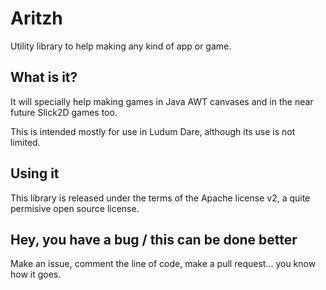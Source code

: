Aritzh
======

Utility library to help making any kind of app or game.

What is it?
-------------

It will specially help making games in Java AWT canvases and in the near future Slick2D games too.

This is intended mostly for use in Ludum Dare, although its use is not limited.

Using it
--------------

This library is released under the terms of the Apache license v2, a quite permisive open source license.

Hey, you have a bug / this can be done better
-----------------------

Make an issue, comment the line of code, make a pull request... you know how it goes.
